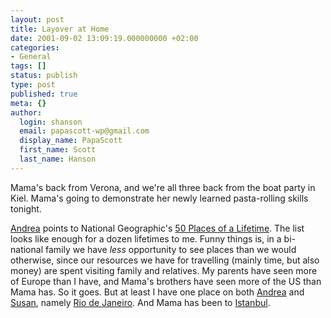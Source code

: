 ```yaml
---
layout: post
title: Layover at Home
date: 2001-09-02 13:09:19.000000000 +02:00
categories:
- General
tags: []
status: publish
type: post
published: true
meta: {}
author:
  login: shanson
  email: papascott-wp@gmail.com
  display_name: PapaScott
  first_name: Scott
  last_name: Hanson
---
```

<p>Mama's back from Verona, and we're all three back from the boat party in Kiel. Mama's going to demonstrate her newly learned pasta-rolling skills tonight.</p>
<p><a href="http://andrea.editthispage.com/2001/09/01">Andrea</a> points to National Geographic's <a href="http://www.nationalgeographic.com/traveler/index50.html">50 Places of a Lifetime</a>. The list looks like enough for a dozen lifetimes to me. Funny things is, in a bi-national family we have <i>less</i> opportunity to see places than we would otherwise, since our resources we have for travelling (mainly time, but also money) are spent visiting family and relatives. My parents have seen more of Europe than I have, and Mama's brothers have seen more of the US than Mama has. So it goes. But at least I have one place on both <a href="http://andrea.editthispage.com">Andrea</a> and <a href="http://www.2020hindsight.org/">Susan</a>, namely <a href="http://www.ipanema.com/">Rio de Janeiro</a>. And Mama has been to <a href="http://www.istanbulcityguide.com/">Istanbul</a>.</p>
